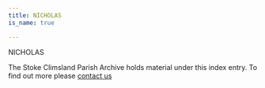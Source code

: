 ```yaml
---
title: NICHOLAS
is_name: true

---
```


NICHOLAS


The Stoke Climsland Parish Archive holds material under this index entry. To find out more please [contact us](/contact/)
